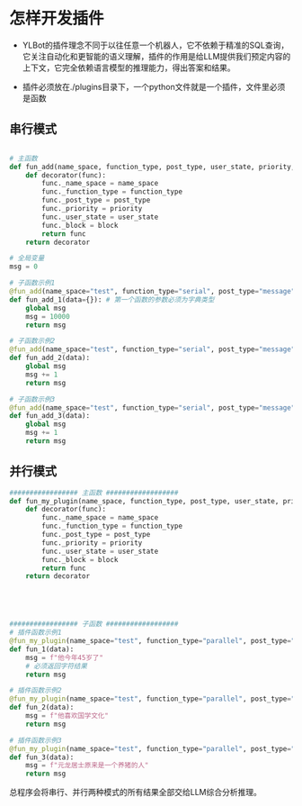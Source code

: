 # 怎样开发插件
- YLBot的插件理念不同于以往任意一个机器人，它不依赖于精准的SQL查询，它关注自动化和更智能的语义理解，插件的作用是给LLM提供我们预定内容的上下文，它完全依赖语言模型的推理能力，得出答案和结果。

- 插件必须放在./plugins目录下，一个python文件就是一个插件，文件里必须是函数



<!-- ################ 参数说明 #################
# priority:  插件的优先级，数值越小，越优先执行
# post_type: 来自onebot协议的类型
#             1. message: 消息事件
#             2. request: 请求事件
#             3. notice: 通知事件
#             4. meta_event: 元事件
# user_state: 当前用户（群）所处的状态
#             1. 聊天
#             2. 文档问答
#             3. 知识库问答
#             4. 网站问答
#             5. 插件问答
# data：      监听到的所有数据的json   
# block:      是否阻断拦截，如果为Ture，将会执行完当前函数就结束，不再往下一个函数执行
# name_space: 功能的命名空间，用于区分不同的功能。前端交互方法与状态切换是一样的，只是写法不同，比如 ::天气查询。


# - 串行模式 serial：  所有函数结果会按照优先级执行，上一个函数结果是下一个函数的输入，最后一个函数的结果为最终结果。
# - 并行模式 parallel：所有函数结果会按照优先级执行，所有函数必须返回一个字符类型结果（可以是""），最后结果是所有函数的拼合。
# - 两种模式会最终在主程序中调用拼合，一并交给LLM推理。
# - 主函数中名必须与@装饰函数名一致。

# *** 插件问答是很消耗 Token 的 -->

## 串行模式
```python

# 主函数
def fun_add(name_space, function_type, post_type, user_state, priority, block=False):
    def decorator(func):
        func._name_space = name_space
        func._function_type = function_type
        func._post_type = post_type
        func._priority = priority
        func._user_state = user_state
        func._block = block
        return func
    return decorator

# 全局变量
msg = 0

# 子函数示例1
@fun_add(name_space="test", function_type="serial", post_type="message", user_state="插件问答", priority=0)
def fun_add_1(data={}): # 第一个函数的参数必须为字典类型
    global msg
    msg = 10000
    return msg

# 子函数示例2
@fun_add(name_space="test", function_type="serial", post_type="message", user_state="插件问答", priority=1, block=True)
def fun_add_2(data):
    global msg
    msg += 1
    return msg

# 子函数示例3
@fun_add(name_space="test", function_type="serial", post_type="message", user_state="插件问答", priority=2)
def fun_add_3(data):
    global msg
    msg += 1
    return msg
```

## 并行模式
```python
################# 主函数 ##################
def fun_my_plugin(name_space, function_type, post_type, user_state, priority, block=False):
    def decorator(func):
        func._name_space = name_space
        func._function_type = function_type
        func._post_type = post_type
        func._priority = priority
        func._user_state = user_state
        func._block = block
        return func
    return decorator





################# 子函数 ##################
# 插件函数示例1
@fun_my_plugin(name_space="test", function_type="parallel", post_type="message", user_state="插件问答", priority=3)
def fun_1(data):
    msg = f"他今年45岁了"
    # 必须返回字符结果
    return msg

# 插件函数示例2
@fun_my_plugin(name_space="test", function_type="parallel", post_type="message", user_state="插件问答", priority=4, block=True)
def fun_2(data):
    msg = f"他喜欢国学文化"
    return msg

# 插件函数示例3
@fun_my_plugin(name_space="test", function_type="parallel", post_type="message", user_state="插件问答", priority=5)
def fun_3(data):
    msg = f"元龙居士原来是一个养猪的人"
    return msg
```

总程序会将串行、并行两种模式的所有结果全部交给LLM综合分析推理。




